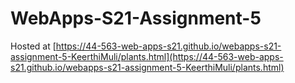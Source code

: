 # WebApps-S21-Assignment-5
Hosted at [https://44-563-web-apps-s21.github.io/webapps-s21-assignment-5-KeerthiMuli/plants.html](https://44-563-web-apps-s21.github.io/webapps-s21-assignment-5-KeerthiMuli/plants.html)